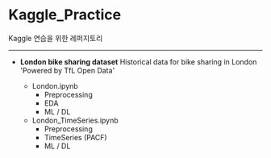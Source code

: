 # Kaggle_Practice

Kaggle 연습을 위한 레퍼지토리

-----------

* **London bike sharing dataset**
Historical data for bike sharing in London 'Powered by TfL Open Data'

    * London.ipynb
        * Preprocessing
        * EDA
        * ML / DL
    * London_TimeSeries.ipynb
        * Preprocessing
        * TimeSeries (PACF)
        * ML / DL